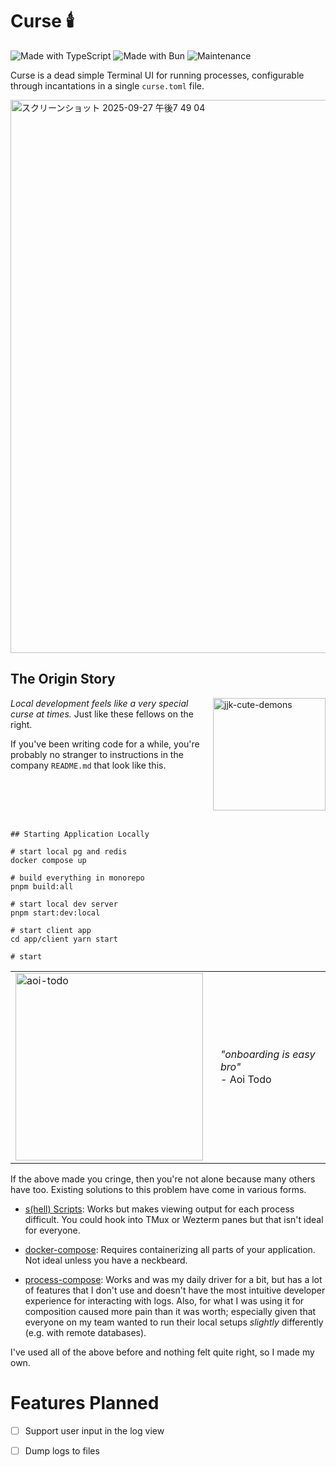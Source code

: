 # Curse 🕯️

![Made with TypeScript](https://img.shields.io/badge/Made%20with-TypeScript-3178C6?style=flat-square&logo=typescript&logoColor=white)
![Made with Bun](https://img.shields.io/badge/Made%20with-Bun-f9f1e1?style=flat-square&logo=bun&logoColor=black)
![Maintenance](https://img.shields.io/badge/Maintained%3F-yes-green.svg?style=flat-square)

Curse is a dead simple Terminal UI for running processes, configurable through incantations in a single `curse.toml` file.

<img width="1146" height="885" alt="スクリーンショット 2025-09-27 午後7 49 04" src="https://github.com/user-attachments/assets/580b87e6-8823-4c18-b05e-6de15b810d2c" />

## The Origin Story

<img src="https://ih1.redbubble.net/image.5538369487.3481/raf,360x360,075,t,fafafa:ca443f4786.jpg" width="180" alt="jjk-cute-demons" align="right" />

_Local development feels like a very special curse at times._ Just like these fellows on the right.

If you've been writing code for a while, you're probably no stranger to instructions in the company `README.md` that look like this.

<br clear="right" />
<br />

```
## Starting Application Locally

# start local pg and redis
docker compose up

# build everything in monorepo
pnpm build:all

# start local dev server
pnpm start:dev:local

# start client app
cd app/client yarn start

# start
```

<table>
<tr>
<td><img src="https://media.tenor.com/tbQSXR4MGU0AAAAe/aoi-todo.png" width="300" alt="aoi-todo" /></td>
<td style="vertical-align: middle; padding-left: 20px;">
<i>"onboarding is easy bro"</i><br/>
<div>- Aoi Todo</div>
</td>
</tr>
</table>

If the above made you cringe, then you're not alone because many others have too. Existing solutions to this problem have come in various forms. 

- [s(hell) Scripts](https://pythonspeed.com/articles/shell-scripts/): Works but makes viewing output for each process difficult. You could hook into TMux or Wezterm panes but that isn't ideal for everyone.

- [docker-compose](https://github.com/docker/compose): Requires containerizing all parts of your application. Not ideal unless you have a neckbeard.

- [process-compose](https://github.com/F1bonacc1/process-compose): Works and was my daily driver for a bit, but has a lot of features that I don't use and doesn't have the most intuitive developer experience for interacting with logs. Also, for what I was using it for composition caused more pain than it was worth; especially given that everyone on my team wanted to run their local setups _slightly_ differently (e.g. with remote databases).

I've used all of the above before and nothing felt quite right, so I made my own.

# Features Planned

- [ ] Support user input in the log view
- [ ] Dump logs to files

